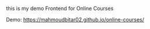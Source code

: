 this is my demo Frontend for Online Courses

Demo: https://mahmoudbitar02.github.io/online-courses/
